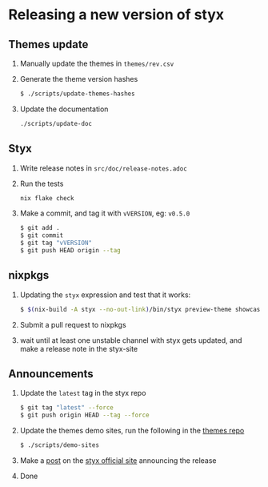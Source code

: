 # Releasing a new version of styx

## Themes update

1. Manually update the themes in `themes/rev.csv`

2. Generate the theme version hashes

    ```sh
    $ ./scripts/update-themes-hashes
    ```

3. Update the documentation

    ```sh
    ./scripts/update-doc
    ```


## Styx

1. Write release notes in `src/doc/release-notes.adoc`

2. Run the tests

    ```sh
    nix flake check
    ```

3. Make a commit, and tag it with `vVERSION`, eg: `v0.5.0`

    ```sh
    $ git add .
    $ git commit
    $ git tag "vVERSION"
    $ git push HEAD origin --tag
    ```

## nixpkgs

1. Updating the `styx` expression and test that it works:

    ```sh
    $ $(nix-build -A styx --no-out-link)/bin/styx preview-theme showcase
    ```

2. Submit a pull request to nixpkgs

3. wait until at least one unstable channel with styx gets updated, and make a release note in the styx-site


## Announcements

1. Update the `latest` tag in the styx repo

    ```sh
    $ git tag "latest" --force
    $ git push origin HEAD --tag --force
    ```

2. Update the themes demo sites, run the following in the [themes repo](https://github.com/divnix/themes)

    ```sh
    $ ./scripts/demo-sites
    ```

3. Make a [post](https://github.com/divnix/styx-site/tree/master/posts) on the [styx official site](https://github.com/divnix/styx-site) announcing the release

4. Done
